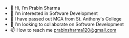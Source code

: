 - 👋 Hi, I’m Prabin Sharma
- 👀 I’m interested in Software Development
- 🌱 I have passed out MCA from St. Anthony's College
- 💞️ I’m looking to collaborate on Software Development
- 📫 How to reach me prabinsharma120@gmail.com

<!---
Prabin120/Prabin120 is a ✨ special ✨ repository because its `README.md` (this file) appears on your GitHub profile.
You can click the Preview link to take a look at your changes.
--->
